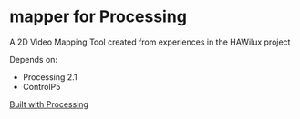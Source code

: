 mapper for Processing
=====================

A 2D Video Mapping Tool created from experiences in the HAWilux project

Depends on:

* Processing 2.1
* ControlP5

[Built with Processing](http://processing.org)
